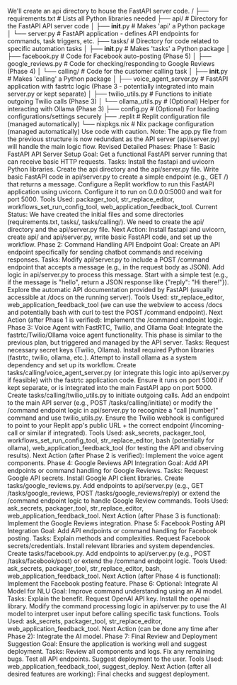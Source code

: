 
We'll create an api directory to house the FastAPI server code.
/
├── requirements.txt # Lists all Python libraries needed
├── api/            # Directory for the FastAPI API server code
│   ├── __init__.py     # Makes 'api' a Python package
│   └── server.py   # FastAPI application - defines API endpoints for commands, task triggers, etc.
├── tasks/          # Directory for code related to specific automation tasks
│   ├── __init__.py     # Makes 'tasks' a Python package
│   ├── facebook.py     # Code for Facebook auto-posting (Phase 5)
│   ├── google_reviews.py # Code for checking/responding to Google Reviews (Phase 4)
│   └── calling/        # Code for the customer calling task
│       ├── __init__.py # Makes 'calling' a Python package
│       ├── voice_agent_server.py # FastAPI application with fastrtc logic (Phase 3 - potentially integrated into main server.py or kept separate)
│       ├── twilio_utils.py # Functions to initiate outgoing Twilio calls (Phase 3)
│       └── ollama_utils.py # (Optional) Helper for interacting with Ollama (Phase 3)
├── config.py       # (Optional) For loading configurations/settings securely
├── .replit         # Replit configuration file (managed automatically)
└── nixpkgs.nix     # Nix package configuration (managed automatically)
Use code with caution.
Note: The app.py file from the previous structure is now redundant as the API server (api/server.py) will handle the main logic flow.
Revised Detailed Phases:
Phase 1: Basic FastAPI API Server Setup
Goal: Get a functional FastAPI server running that can receive basic HTTP requests.
Tasks:
Install the fastapi and uvicorn Python libraries.
Create the api directory and the api/server.py file.
Write basic FastAPI code in api/server.py to create a simple endpoint (e.g., GET /) that returns a message.
Configure a Replit workflow to run this FastAPI application using uvicorn. Configure it to run on 0.0.0.0:5000 and wait for port 5000.
Tools Used: packager_tool, str_replace_editor, workflows_set_run_config_tool, web_application_feedback_tool.
Current Status: We have created the initial files and some directories (requirements.txt, tasks/, tasks/calling/). We need to create the api/ directory and the api/server.py file.
Next Action: Install fastapi and uvicorn, create api/ and api/server.py, write basic FastAPI code, and set up the workflow.
Phase 2: Command Handling API Endpoint
Goal: Create an API endpoint specifically for sending chatbot commands and receiving responses.
Tasks:
Modify api/server.py to include a POST /command endpoint that accepts a message (e.g., in the request body as JSON).
Add logic in api/server.py to process this message. Start with a simple test (e.g., if the message is "hello", return a JSON response like {"reply": "Hi there!"}).
Explore the automatic API documentation provided by FastAPI (usually accessible at /docs on the running server).
Tools Used: str_replace_editor, web_application_feedback_tool (we can use the webview to access /docs and potentially bash with curl to test the POST /command endpoint).
Next Action (after Phase 1 is verified): Implement the /command endpoint logic.
Phase 3: Voice Agent with FastRTC, Twilio, and Ollama
Goal: Integrate the fastrtc/Twilio/Ollama voice agent functionality. This phase is similar to the previous plan, but triggered and managed by the API server.
Tasks:
Request necessary secret keys (Twilio, Ollama).
Install required Python libraries (fastrtc, twilio, ollama, etc.).
Attempt to install ollama as a system dependency and set up its workflow.
Create tasks/calling/voice_agent_server.py (or integrate this logic into api/server.py if feasible) with the fastrtc application code. Ensure it runs on port 5000 if kept separate, or is integrated into the main FastAPI app on port 5000.
Create tasks/calling/twilio_utils.py to initiate outgoing calls.
Add an endpoint to the main API server (e.g., POST /tasks/calling/initiate) or modify the /command endpoint logic in api/server.py to recognize a "call [number]" command and use twilio_utils.py.
Ensure the Twilio webhook is configured to point to your Replit app's public URL + the correct endpoint (/incoming-call or similar if integrated).
Tools Used: ask_secrets, packager_tool, workflows_set_run_config_tool, str_replace_editor, bash (potentially for ollama), web_application_feedback_tool (for testing the API and observing results).
Next Action (after Phase 2 is verified): Implement the voice agent components.
Phase 4: Google Reviews API Integration
Goal: Add API endpoints or command handling for Google Reviews.
Tasks:
Request Google API secrets.
Install Google API client libraries.
Create tasks/google_reviews.py.
Add endpoints to api/server.py (e.g., GET /tasks/google_reviews, POST /tasks/google_reviews/reply) or extend the /command endpoint logic to handle Google Review commands.
Tools Used: ask_secrets, packager_tool, str_replace_editor, web_application_feedback_tool.
Next Action (after Phase 3 is functional): Implement the Google Reviews integration.
Phase 5: Facebook Posting API Integration
Goal: Add API endpoints or command handling for Facebook posting.
Tasks:
Explain methods and complexities.
Request Facebook secrets/credentials.
Install relevant libraries and system dependencies.
Create tasks/facebook.py.
Add endpoints to api/server.py (e.g., POST /tasks/facebook/post) or extend the /command endpoint logic.
Tools Used: ask_secrets, packager_tool, str_replace_editor, bash, web_application_feedback_tool.
Next Action (after Phase 4 is functional): Implement the Facebook posting feature.
Phase 6: Optional: Integrate AI Model for NLU
Goal: Improve command understanding using an AI model.
Tasks:
Explain the benefit.
Request OpenAI API key.
Install the openai library.
Modify the command processing logic in api/server.py to use the AI model to interpret user input before calling specific task functions.
Tools Used: ask_secrets, packager_tool, str_replace_editor, web_application_feedback_tool.
Next Action (can be done any time after Phase 2): Integrate the AI model.
Phase 7: Final Review and Deployment Suggestion
Goal: Ensure the application is working well and suggest deployment.
Tasks:
Review all components and logs.
Fix any remaining bugs.
Test all API endpoints.
Suggest deployment to the user.
Tools Used: web_application_feedback_tool, suggest_deploy.
Next Action (after all desired features are working): Final checks and suggest deployment.
